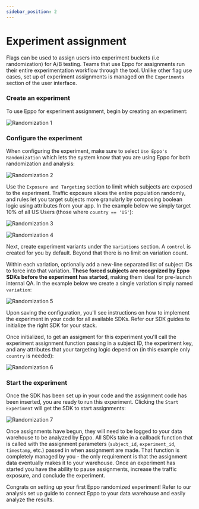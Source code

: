 ```yaml
---
sidebar_position: 2
---
```


# Experiment assignment

Flags can be used to assign users into experiment buckets (i.e randomization) for A/B testing. Teams that use Eppo for assignments run their entire experimentation workflow through the tool. Unlike other flag use cases, set up of experiment assignments is managed on the `Experiments` section of the user interface.

### Create an experiment

To use Eppo for experiment assignment, begin by creating an experiment:

![Randomization 1](/img/feature-flagging/randomization-1.png)

### Configure the experiment

When configuring the experiment, make sure to select `Use Eppo's Randomization` which lets the system know that you are using Eppo for both randomization and analysis:

![Randomization 2](/img/feature-flagging/randomization-2.png)

Use the `Exposure and Targeting` section to limit which subjects are exposed to the experiment. Traffic exposure slices the entire population randomly, and rules let you target subjects more granularly by composing boolean logic using attributes from your app. In the example below we simply target 10% of all US Users (those where `country == 'US'`):

![Randomization 3](/img/feature-flagging/randomization-3.png)

![Randomization 4](/img/feature-flagging/randomization-4.png)

Next, create experiment variants under the `Variations` section. A `control` is created for you by default. Beyond that there is no limit on variation count.

Within each variation, optionally add a new-line separated list of subject IDs to force into that variation. **These forced subjects are recognized by Eppo SDKs before the experiment has started**, making them ideal for pre-launch internal QA. In the example below we create a single variation simply named `variation`:

![Randomization 5](/img/feature-flagging/randomization-5.png)

Upon saving the configuration, you'll see instructions on how to implement the
experiment in your code for all available SDKs. Refer our SDK guides to initialize the right SDK for your stack.

Once initialized, to get an assigment for this experiment you'll call the experiment assignment function passing in a subject ID, the experiment key, and any attributes that your targeting logic depend on (in this example only `country` is needed):

![Randomization 6](/img/feature-flagging/randomization-6.png)

### Start the experiment

Once the SDK has been set up in your code and the assignment code has been inserted, you are ready to run this experiment. Clicking the `Start Experiment`
will get the SDK to start assignments:

![Randomization 7](/img/feature-flagging/randomization-7.png)

Once assignments have begun, they will need to be logged to your data warehouse to be analyzed by Eppo. All SDKs take in a callback function that is called with the assignment parameters (`subject_id`, `experiment_id`, `timestamp`, etc.) passed in when assignment are made. That function is completely managed by you - the only requirement is that the assignment data eventually makes it to your warehouse. Once an experiment has started you have the ability to pause assignments, increase the traffic exposure, and conclude the experiment.

Congrats on setting up your first Eppo randomized experiment! Refer to our analysis set up guide to connect Eppo to your data warehouse and easily analyze the results.
